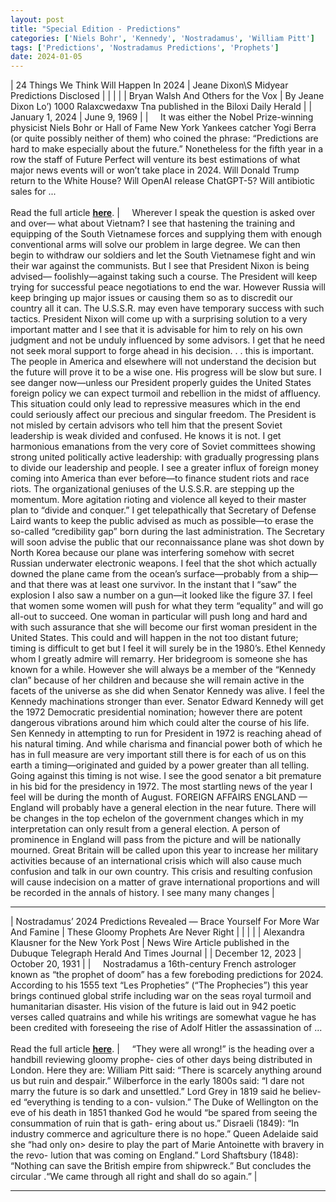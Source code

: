 ```yaml
---
layout: post
title: "Special Edition - Predictions"
categories: ['Niels Bohr', 'Kennedy', 'Nostradamus', 'William Pitt']
tags: ['Predictions', 'Nostradamus Predictions', 'Prophets']
date: 2024-01-05
---
```


| 24 Things We Think Will Happen In 2024 | Jeane Dixon\S Midyear Predictions Disclosed |
|  |  |
| Bryan Walsh And Others for the Vox | By Jeane Dixon  Lo’) 1000 Ralaxcwedaxw Tna published in the Biloxi Daily Herald |
| January 1, 2024 | June 9, 1969 |
| &nbsp;&nbsp;&nbsp;&nbsp;It was either the Nobel Prize-winning physicist Niels Bohr or Hall of Fame New York Yankees catcher Yogi Berra (or quite possibly neither of them) who coined the phrase: “Predictions are hard to make especially about the future.” Nonetheless for the fifth year in a row the staff of Future Perfect will venture its best estimations of what major news events will or won’t take place in 2024. Will Donald Trump return to the White House? Will OpenAI release ChatGPT-5? Will antibiotic sales for ...<br><br>Read the full article <b>[here](https://www.vox.com/future-perfect/2024/1/1/24011179/2024-predictions-trump-politics-ohtani-oppenheimer-elections)</b>. | &nbsp;&nbsp;&nbsp;&nbsp;Wherever I speak the question is asked over and over— what about Vietnam? I see that hastening the training and equipping of the South Vietnamese forces and supplying them with enough conventional arms will solve our problem in large degree. We can then begin to withdraw our soldiers and let the South Vietnamese fight and win their war against the communists. But I see that President Nixon is being advised— foolishly—against taking such a course. The President will keep trying for successful peace negotiations to end the war. However Russia will keep bringing up major issues or causing them so as to discredit our country all it can. The U.S.S.R. may even have temporary success with such tactics. President Nixon will come up with a surprising solution to a very important matter and I see that it is advisable for him to rely on his own judgment and not be unduly influenced by some advisors. I get that he need not seek moral support to forge ahead in his decision. . . this is important. The people in America and elsewhere will not understand the decision but the future will prove it to be a wise one. His progress will be slow but sure. I see danger now—unless our President properly guides the United States foreign policy we can expect turmoil and rebellion in the midst of affluency. This situation could only lead to repressive measures which in the end could seriously affect our precious and singular freedom. The President is not misled by certain advisors who tell him that the present Soviet leadership is weak divided and confused. He knows it is not. I get harmonious emanations from the very core of Soviet committees showing strong united politically active leadership: with gradually progressing plans to divide our leadership and people. I see a greater influx of foreign money coming into America than ever before—to finance student riots and race riots. The organizational geniuses of the U.S.S.R. are stepping up the momentum. More agitation rioting and violence all keyed to their master plan to “divide and conquer.” I get telepathically that Secretary of Defense Laird wants to keep the public advised as much as possible—to erase the so-called “credibility gap” born during the last administration. The Secretary will soon advise the public that our reconnaissance plane was shot down by North Korea because our plane was interfering somehow with secret Russian underwater electronic weapons. I feel that the shot which actually downed the plane came from the ocean’s surface—probably from a ship—and that there was at least one survivor. In the instant that I “saw” the explosion I also saw a number on a gun—it looked like the figure 37. I feel that women some women will push for what they term “equality” and will go all-out to succeed. One woman in particular will push long and hard and with such assurance that she will become our first woman president in the United States. This could and will happen in the not too distant future; timing is difficult to get but I feel it will surely be in the 1980’s. Ethel Kennedy whom I greatly admire will remarry. Her bridegroom is someone she has known for a while. However she will always be a member of the “Kennedy clan” because of her children and because she will remain active in the facets of the universe as she did when Senator Kennedy was alive. I feel the Kennedy machinations stronger than ever. Senator Edward Kennedy will get the 1972 Democratic presidential nomination; however there are potent dangerous vibrations around him which could alter the course of his life. Sen Kennedy in attempting to run for President in 1972 is reaching ahead of his natural timing. And while charisma and financial power both of which he has in full measure are very important still there is for each of us on this earth a timing—originated and guided by a power greater than all telling. Going against this timing is not wise. I see the good senator a bit premature in his bid for the presidency in 1972. The most startling news of the year I feel will be during the month of August. FOREIGN AFFAIRS ENGLAND — England will probably have a general election in the near future. There will be changes in the top echelon of the government changes which in my interpretation can only result from a general election. A person of prominence in England will pass from the picture and will be nationally mourned. Great Britain will be called upon this year to increase her military activities because of an international crisis which will also cause much confusion and talk in our own country. This crisis and resulting confusion will cause indecision on a matter of grave international proportions and will be recorded in the annals of history. I see many many changes |

---

| Nostradamus’ 2024 Predictions Revealed — Brace Yourself For More War And Famine | These Gloomy Prophets Are Never Right |
|  |  |
| Alexandra Klausner for the New York Post | News Wire Article published in the Dubuque Telegraph Herald And Times Journal |
| December 12, 2023 | October 20, 1931 |
| &nbsp;&nbsp;&nbsp;&nbsp;Nostradamus a 16th-century French astrologer known as “the prophet of doom” has a few foreboding predictions for 2024. According to his 1555 text “Les Propheties” (“The Prophecies”) this year brings continued global strife including war on the seas royal turmoil and humanitarian disaster. His vision of the future is laid out in 942 poetic verses called quatrains and while his writings are somewhat vague he has been credited with foreseeing the rise of Adolf Hitler the assassination of ...<br><br>Read the full article <b>[here](https://nypost.com/2023/12/12/astrology/nostradamus-2024-predictions-revealed-brace-yourself-for-war-famine/)</b>. | &nbsp;&nbsp;&nbsp;&nbsp;“They were all wrong!” is the heading over a handbill reviewing gloomy prophe- cies of other days being distributed in London. Here they are: William Pitt said: “There is scarcely anything around us but ruin and despair.” Wilberforce in the early 1800s said: “I dare not marry the future is so dark and unsettled.” Lord Grey in 1819 said he believ- ed “everything is tending to a con- vulsion.” The Duke of Wellington on the eve of his death in 1851 thanked God he would “be spared from seeing the consummation of ruin that is gath- ering about us.” Disraeli (1849): “In industry commerce and agriculture there is no hope.” Queen Adelaide said she “had only on> desire to play the part of Marie Antoinette with bravery in the revo- lution that was coming on England.” Lord Shaftsbury (1848): “Nothing can save the British empire from shipwreck.” But concludes the circular .“We came through all right and shall do so again.” |

---

